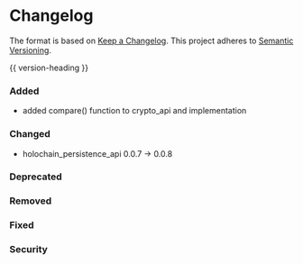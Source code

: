 # Changelog
The format is based on [Keep a Changelog](https://keepachangelog.com/en/1.0.0/).
This project adheres to [Semantic Versioning](https://semver.org/spec/v2.0.0.html).

{{ version-heading }}

### Added

- added compare() function to crypto_api and implementation

### Changed

- holochain_persistence_api 0.0.7 -> 0.0.8

### Deprecated

### Removed

### Fixed

### Security
